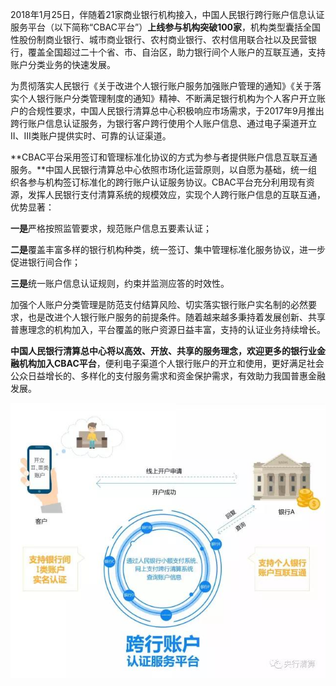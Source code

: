 

2018年1月25日，伴随着21家商业银行机构接入，中国人民银行跨行账户信息认证服务平台（以下简称“CBAC平台”）**上线参与机构突破100家**，机构类型囊括全国性股份制商业银行、城市商业银行、农村商业银行、农村信用联合社以及民营银行，覆盖全国超过二十个省、市、自治区，助力银行间个人账户的互联互通，支持账户分类业务的快速发展。

为贯彻落实人民银行《关于改进个人银行账户服务加强账户管理的通知》《关于落实个人银行账户分类管理制度的通知》精神、不断满足银行机构为个人客户开立账户的合规性要求，中国人民银行清算总中心积极响应市场需求，于2017年9月推出跨行账户信息认证服务，为银行客户跨行使用个人账户信息、通过电子渠道开立II、III类账户提供实时、可靠的认证渠道。

**CBAC平台采用签订和管理标准化协议的方式为参与者提供账户信息互联互通服务。**中国人民银行清算总中心依照市场化运营原则，以自愿为基础，统一组织各参与机构签订标准化的跨行账户认证服务协议。CBAC平台充分利用现有资源，发挥人民银行支付清算系统的规模效应，实现个人跨行账户信息的互联互通，优势显著：

**一是**严格按照监管要求，规范账户信息五要素认证；

**二是**覆盖丰富多样的银行机构种类，统一签订、集中管理标准化服务协议，进一步促进银行间合作；

**三是**统一账户信息认证规则，约束并监测应答的时效性。

加强个人账户分类管理是防范支付结算风险、切实落实银行账户实名制的必然要求，也是改进个人银行账户服务的前提条件。随着越来越多秉持着发展创新、共享普惠理念的机构加入，平台覆盖的账户资源日益丰富，支持的认证业务持续增长。

**中国人民银行清算总中心将以高效、开放、共享的服务理念，欢迎更多的银行业金融机构加入CBAC平台**，便利电子渠道个人银行账户的开立和使用，更好满足社会公众日益增长的、多样化的支付服务需求和资金保护需求，有效助力我国普惠金融发展。

![跨行账户信息认证服务平台-CBAC平台](跨行账户信息认证服务平台-CBAC平台.jpg)



